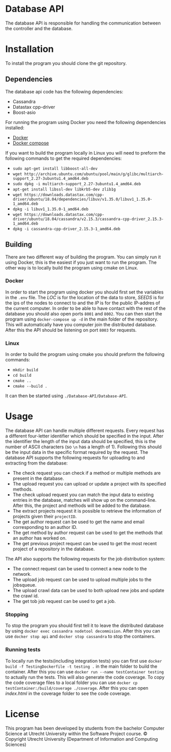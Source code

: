 # Database API
The database API is responsible for handling the communication between the controller and the database.

# Installation
To install the program you should clone the git repository.

## Dependencies
The database api code has the following dependencies:
* Cassandra
* Datastax cpp-driver
* Boost-asio

For running the program using Docker you need the following dependencies installed:
* [Docker](https://docs.docker.com/get-docker/)
* [Docker compose](https://docs.docker.com/compose/install/)

If you want to build the program locally in Linux you will need to preform the following commands to get the required dependencies:
* `sudo apt-get install libboost-all-dev`
* `wget http://archive.ubuntu.com/ubuntu/pool/main/g/glibc/multiarch-support_2.27-3ubuntu1.4_amd64.deb`
* `sudo dpkg -i multiarch-support_2.27-3ubuntu1.4_amd64.deb`
* `apt-get install libssl-dev libkrb5-dev zlib1g`
* `wget https://downloads.datastax.com/cpp-driver/ubuntu/18.04/dependencies/libuv/v1.35.0/libuv1_1.35.0-1_amd64.deb`
* `dpkg -i libuv1_1.35.0-1_amd64.deb`
* `wget https://downloads.datastax.com/cpp-driver/ubuntu/18.04/cassandra/v2.15.3/cassandra-cpp-driver_2.15.3-1_amd64.deb`
* `dpkg -i cassandra-cpp-driver_2.15.3-1_amd64.deb`

## Building
There are two different way of building the program. You can simply run it using Docker, this is the easiest if you just want to run the program. The other way is to locally build the program using cmake on Linux.

### Docker
In order to start the program using docker you should first set the variables in the `.env` file. The _LOC_ is for the location of the data to store, _SEEDS_ is for the ips of the nodes to connect to and the _IP_ is for the public IP-addres of the current computer. In order to be able to have contact with the rest of the database you should also open ports `8001` and `8002`. You can then start the program using `docker-compose up -d` in the main folder of the repository. This will automatically have you computer join the distributed database. After this the API should be listening on port `8003` for requests.

### Linux
In order to build the program using cmake you should preform the following commands:
* `mkdir build`
* `cd build`
* `cmake ..`
* `cmake --build .`

It can then be started using `./Database-API/Database-API`.

# Usage

The database API can handle multiple different requests. Every request has a different four-letter identifier which should be specified in the input. After the identifier the length of the input data should be specified, this is the number of ASCII characters (so `\n` has a length of 1). Following this should be the input data in the specific format required by the request. The database API supports the following requests for uploading to and extracting from the database:
* The check request you can check if a method or multiple methods are present in the database.
* The upload request you can upload or update a project with its specified methods.
* The check upload request you can match the input data to existing entries in the database, matches will show up on the command-line. After this, the project and methods will be added to the database.
* The extract projects request it is possible to retrieve the information of projects given their `projectID`.
* The get author request can be used to get the name and email corresponding to an author ID.
* The get method by author request can be used to get the methods that an author has worked on.
* The get previous project request can be used to get the most recent project of a repository in the database.

The API also supports the following requests for the job distribution system:
* The connect request can be used to connect a new node to the network.
* The upload job request can be used to upload multiple jobs to the jobsqueue.
* The upload crawl data can be used to both upload new jobs and update the crawl id.
* The get tob job request can be used to get a job.

### Stopping

To stop the program you should first tell it to leave the distributed database by using `docker exec cassandra nodetool decommision`. After this you can use `docker stop api` and `docker stop cassandra` to stop the containers.

### Running tests

To locally run the tests(including integration tests) you can first use `docker build -f TestingDockerfile -t testing .` in the main folder to build the container. After this you can use `docker run --name testContainer testing` to actually run the tests. This will also generate the code coverage. To copy the code coverage files to a local folder you can use `docker cp testContainer:/build/coverage ./coverage`. After this you can open _index.html_ in the coverage folder to see the code coverage.

# License
This program has been developed by students from the bachelor Computer Science at Utrecht University within the Software Project course.
© Copyright Utrecht University (Department of Information and Computing Sciences)
